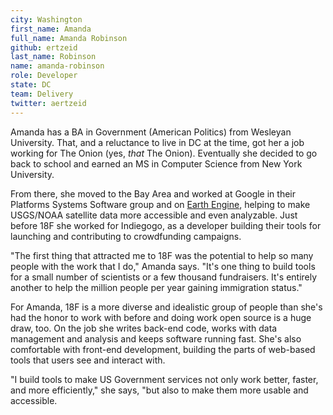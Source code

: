 ```yaml
---
city: Washington
first_name: Amanda
full_name: Amanda Robinson
github: ertzeid
last_name: Robinson
name: amanda-robinson
role: Developer
state: DC
team: Delivery
twitter: aertzeid
---
```

Amanda has a BA in Government (American Politics) from Wesleyan University. That, and a reluctance to live in DC at the time, got her a job working for The Onion (yes, *that* The Onion). Eventually she decided to go back to school and earned an MS in Computer Science from New York University.

From there, she moved to the Bay Area and worked at Google in their Platforms Systems Software group and on [Earth Engine](https://earthengine.google.org), helping to make USGS/NOAA satellite data more accessible and even analyzable. Just before 18F she worked for Indiegogo, as a developer building their tools for launching and contributing to crowdfunding campaigns.

"The first thing that attracted me to 18F was the potential to help so many people with the work that I do," Amanda says. "It's one thing to build tools for a small number of scientists or a few thousand fundraisers. It's entirely another to help the million people per year gaining immigration status."

For Amanda, 18F is a more diverse and idealistic group of people than she's had the honor to work with before and doing work open source is a huge draw, too. On the job she writes back-end code, works with data management and analysis and keeps software running fast. She's also comfortable with front-end development, building the parts of web-based tools that users see and interact with.

"I build tools to make US Government services not only work better, faster, and more efficiently," she says, "but also to make them more usable and accessible.
